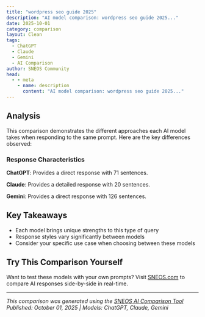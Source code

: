 ```yaml
---
title: "wordpress seo guide 2025"
description: "AI model comparison: wordpress seo guide 2025..."
date: 2025-10-01
category: comparison
layout: Clean
tags:
  - ChatGPT
  - Claude
  - Gemini
  - AI Comparison
author: SNEOS Community
head:
  - - meta
    - name: description
      content: "AI model comparison: wordpress seo guide 2025..."
---
```


<ChatComparison
  title="wordpress seo guide 2025"
  prompt="wordpress seo guide 2025"
  :responses='{"ChatGPT": "Sure! Here\u0027s a comprehensive **WordPress SEO Guide for 2025** to help you optimize your website for search engines and improve your rankings:\n\n---\n\n# WordPress SEO Guide 2025\n\n## 1. Choose a Fast \u0026 SEO-Friendly Hosting\n- Use reliable hosting providers like SiteGround, Bluehost, or WP Engine.\n- Prioritize speed, uptime, and security.\n- Fast loading times improve UX and SEO ranking.\n\n## 2. Use an SEO-Friendly Theme\n- Choose lightweight, mobile-responsive themes (e.g., GeneratePress, Astra, or OceanWP).\n- Make sure the theme supports schema markup.\n- Avoid bloated themes with unnecessary features slowing down your site.\n\n## 3. Install a Powerful SEO Plugin\n- Recommended plugins: \n - **Yoast SEO**\n - **Rank Math**\n - **All in One SEO Pack**\n- These tools help with on-page SEO, sitemaps, breadcrumbs, and schema.\n\n## 4. Configure SSL and Use HTTPS\n- Secure your site with SSL (HTTPS).\n- Google prioritizes HTTPS sites in rankings.\n\n## 5. Optimize Site Speed\n- Compress images using tools like Imagify, ShortPixel, or Smush.\n- Use caching plugins (WP Rocket, W3 Total Cache).\n- Minify CSS/JS files.\n- Use a CDN (Cloudflare, BunnyCDN).\n- Avoid unnecessary plugins that slow down your site.\n\n## 6. Optimize Your URL Structure\n- Use clean, short URLs with keywords.\n- Example: yoursite.com/wordpress-seo-guide-2025\n- Avoid generic URLs with IDs or dates.\n\n## 7. Create High-Quality, Relevant Content\n- Produce in-depth, valuable articles targeting user intent.\n- Use LSI keywords and semantic SEO principles.\n- Update old posts regularly to keep them fresh.\n- Use headings (H1, H2, H3) logically and include keywords.\n\n## 8. Use Proper On-Page SEO Techniques\n- Optimize title tags with primary keywords near the beginning.\n- Write engaging meta descriptions.\n- Use alt text for images with descriptive keywords.\n- Utilize internal linking to related posts and pages.\n- Add outbound links to authoritative sources.\n- Use schema markup (via plugins or manually) for rich snippets.\n\n## 9. Optimize for Mobile\n- Use Google\u2019s Mobile-Friendly Test tool.\n- Ensure your theme is responsive and user-friendly on all devices.\n- Page speed on mobile devices is crucial.\n\n## 10. Build Quality Backlinks\n- Guest post on reputable sites.\n- Create shareable content such as infographics and guides.\n- Engage in forums and communities related to your niche.\n- Avoid black-hat link-building techniques.\n\n## 11. Use Structured Data \u0026 Schema\n- Add schema markup to highlight reviews, events, products, FAQs, etc.\n- Use plugins like Schema Pro or integrated features in SEO plugins.\n- Schema helps search engines understand your content better and enhances SERP appearance.\n\n## 12. Enable Breadcrumbs\n- Breadcrumb navigation enhances UX and SEO.\n- Most SEO plugins allow easy breadcrumb setup.\n\n## 13. Submit XML Sitemap to Search Engines\n- Ensure your sitemap is enabled and updated via your SEO plugin.\n- Submit sitemap URLs to Google Search Console and Bing Webmaster Tools.\n\n## 14. Monitor Your Performance\n- Use Google Analytics and Google Search Console.\n- Track keyword rankings, traffic, and click-through rates.\n- Fix errors reported in Google Search Console (e.g., crawl errors, security issues).\n\n## 15. Leverage AI and Automation Tools\n- Use AI-driven content optimization tools like Clearscope or Surfer SEO.\n- Implement chatbots or personalization for better engagement.\n\n---\n\n### Bonus Tips:\n- Enable lazy loading for images and videos.\n- Use social sharing plugins to increase content reach.\n- Regularly back up your website.\n- Keep WordPress, themes, and plugins updated for security and SEO benefits.\n\n---\n\nIf you need help implementing any specific part of this guide or want recommendations on tools/plugins, feel free to ask!", "Claude": "# WordPress SEO Guide 2025\n\n## Table of Contents\n1. [WordPress SEO Fundamentals](#fundamentals)\n2. [Technical SEO Setup](#technical-setup)\n3. [Content Optimization](#content-optimization)\n4. [Essential WordPress SEO Plugins](#plugins)\n5. [Site Speed \u0026 Core Web Vitals](#speed)\n6. [Mobile Optimization](#mobile)\n7. [Advanced SEO Strategies](#advanced)\n8. [Local SEO for WordPress](#local-seo)\n9. [Monitoring \u0026 Analytics](#analytics)\n10. [Common SEO Mistakes to Avoid](#mistakes)\n\n---\n\n## 1. WordPress SEO Fundamentals {#fundamentals}\n\n### Why WordPress is Great for SEO\n- Clean, semantic code structure\n- SEO-friendly URL structure\n- Built-in content management capabilities\n- Extensive plugin ecosystem\n- Regular updates and security patches\n\n### SEO Basics for 2025\n- **E-E-A-T Focus**: Experience, Expertise, Authoritativeness, Trustworthiness\n- **AI Content Detection**: Google\u0027s improved AI content identification\n- **User Experience Signals**: Core Web Vitals remain crucial\n- **Semantic Search**: Context and intent matter more than keywords\n\n---\n\n## 2. Technical SEO Setup {#technical-setup}\n\n### WordPress Configuration\n\n#### Permalinks Structure\n\u0060\u0060\u0060\nSettings \u003E Permalinks \u003E Post name\nRecommended structure: /%postname%/\n\u0060\u0060\u0060\n\n#### XML Sitemaps\n- Enable XML sitemaps in your SEO plugin\n- Submit to Google Search Console and Bing Webmaster Tools\n- Include: Posts, Pages, Categories, Tags (selective)\n\n#### Robots.txt Optimization\n\u0060\u0060\u0060\nUser-agent: *\nDisallow: /wp-admin/\nDisallow: /wp-includes/\nDisallow: /wp-content/plugins/\nDisallow: /wp-content/themes/\nAllow: /wp-content/uploads/\nSitemap: https://yoursite.com/sitemap.xml\n\u0060\u0060\u0060\n\n#### Schema Markup\n- Implement structured data for:\n - Articles\n - Business information\n - Products\n - Reviews\n - Breadcrumbs\n - FAQ sections\n\n---\n\n## 3. Content Optimization {#content-optimization}\n\n### Keyword Research for 2025\n- **Tools**: Ahrefs, SEMrush, Ubersuggest, Google Keyword Planner\n- **Focus on**: Long-tail keywords, question-based queries\n- **Consider**: Search intent (informational, commercial, transactional)\n\n### On-Page SEO Checklist\n\n#### Title Tags\n- 50-60 characters\n- Include primary keyword\n- Make it compelling and clickable\n- Unique for each page\n\n#### Meta Descriptions\n- 150-160 characters\n- Include primary keyword naturally\n- Write compelling copy that encourages clicks\n- Unique for each page\n\n#### Header Structure\n\u0060\u0060\u0060html\nH1: Main topic (one per page)\nH2: Main sections\nH3: Subsections\nH4-H6: Further subdivisions\n\u0060\u0060\u0060\n\n#### Content Optimization\n- **Word count**: Aim for 1,500\u002B words for comprehensive topics\n- **Keyword density**: 1-2% (focus on natural usage)\n- **LSI keywords**: Include related terms and synonyms\n- **Internal linking**: Link to relevant content on your site\n- **External linking**: Link to authoritative sources\n\n---\n\n## 4. Essential WordPress SEO Plugins {#plugins}\n\n### Top SEO Plugins for 2025\n\n#### 1. Yoast SEO (Free/Premium)\n- **Features**:\n - On-page analysis\n - XML sitemaps\n - Meta tag management\n - Schema markup\n - Readability analysis\n\n#### 2. Rank Math (Free/Pro)\n- **Features**:\n - Built-in keyword rank tracking\n - Advanced schema markup\n - 404 error monitoring\n - Local SEO features\n - WooCommerce SEO\n\n#### 3. All in One SEO Pack\n- **Features**:\n - Smart XML sitemaps\n - Social media integration\n - Advanced canonical URLs\n - SEO audit checklist\n\n### Supporting Plugins\n\n#### Speed \u0026 Performance\n- **WP Rocket**: Caching and performance optimization\n- **Smush**: Image optimization\n- **ShortPixel**:", "Gemini": "Alright, let\u0027s craft a comprehensive WordPress SEO guide for 2025. SEO is constantly evolving, so this will be based on current trends and projected advancements.\n\n**WordPress SEO Guide 2025: A Future-Proof Strategy**\n\n**I. The Core Principles (Still Relevant!)**\n\n* **Relevance is King (and Queen):** Google\u0027s primary goal is to provide users with the most relevant and valuable results. Focus on understanding your audience\u0027s intent and creating content that directly addresses their needs. This isn\u0027t going anywhere.\n* **User Experience (UX) Reigns Supreme:** A fast, mobile-friendly, and easy-to-navigate website is crucial. Google considers UX a ranking factor, and in 2025, it will be even more critical.\n* **Authority and Trustworthiness:** Demonstrate expertise, build trust through backlinks, and establish yourself as a reliable source of information. E-A-T (Expertise, Authoritativeness, Trustworthiness) will remain a major focus.\n\n**II. WordPress Foundations (Setting the Stage)**\n\n* **Choose the Right Hosting:** Fast, reliable hosting is non-negotiable. Consider managed WordPress hosting for performance and security. Look for hosts optimized for Core Web Vitals.\n* **Select a Performance-Optimized Theme:** Lightweight and SEO-friendly themes are essential. Popular choices like GeneratePress, Astra, Kadence, and Neve (or their successors) are generally good options. Always check reviews and speed test scores before committing.\n* **Mobile-First Optimization:** Ensure your website is fully responsive and performs flawlessly on all devices. Mobile indexing remains the standard.\n* **Security First:** Implement strong security measures (SSL certificate, web application firewall, regular backups) to protect your website and your users\u0027 data. Security breaches can severely damage your SEO.\n* **Keep WordPress, Themes, and Plugins Updated:** Regular updates patch security vulnerabilities and often include performance improvements.\n\n**III. Keyword Research: Adapting to the Future**\n\n* **Beyond Keyword Matching:** Move beyond simple keyword targeting. Focus on *topic clusters* and *semantic search*. Understand the underlying intent behind search queries.\n* **Natural Language Processing (NLP):** Google\u0027s NLP capabilities will continue to improve. Write content that is natural, conversational, and engaging. Avoid keyword stuffing at all costs.\n* **AI-Powered Keyword Research:** Utilize AI tools to identify emerging trends, uncover hidden keyword opportunities, and analyze competitor strategies. Examples might be enhanced versions of tools like Semrush, Ahrefs, or new players specifically focused on AI-driven insights.\n* **Voice Search Optimization:** Optimize your content for voice search. Use long-tail keywords and answer common questions directly. Structure your content to be easily read aloud. Think about conversational phrases rather than just individual keywords.\n* **Search Intent Analysis:** Deeply understand the *why* behind a search query. Are users looking for information, a product, or a service? Tailor your content accordingly.\n\n**IV. On-Page Optimization: The Essential Elements**\n\n* **Compelling Titles and Meta Descriptions:** Write engaging titles and meta descriptions that accurately reflect your content and entice users to click. Optimize for click-through rate (CTR).\n* **Clear and Concise Headings (H1-H6):** Use headings to structure your content logically and improve readability. Incorporate relevant keywords naturally.\n* **High-Quality Content is Paramount:** Create comprehensive, informative, and engaging content that provides value to your audience. Address all aspects of the topic and go above and beyond what competitors offer.\n* **Image Optimization:** Use descriptive alt text for images, compress images for faster loading times, and choose appropriate file names. Utilize modern image formats like WebP.\n* **Internal Linking:** Link to other relevant pages on your website to improve navigation and distribute link juice.\n* **Schema Markup:** Implement structured data markup to help search engines understand the context of your content. Schema is increasingly important for rich snippets and voice search.\n* **URL Structure:** Use clean, descriptive URLs that include relevant keywords. Keep URLs short and easy to understand.\n* **Content Freshness:** Regularly update your content to keep it fresh and relevant. Google favors websites that are actively maintained.\n\n**V. Technical SEO: Under the Hood**\n\n* **Core Web Vitals:** Optimize your website for Core Web Vitals:\n * **Largest Contentful Paint (LCP):** The time it takes for the largest element on a page to become visible. Aim for under 2.5 seconds.\n * **First Input Delay (FID):** The time it takes for a page to respond to a user\u0027s first interaction (e.g., clicking a link). Aim for under 100 milliseconds.\n * **Cumulative Layout Shift (CLS):** The amount of unexpected layout shifts on a page. Aim for a score of less than 0.1.\n* **Mobile-First Indexing (Continued Dominance):** Ensure your website is perfectly optimized for mobile devices, as Google primarily indexes the mobile version of websites.\n* **Crawlability and Indexability:** Make sure search engine crawlers can easily access and index your website. Use a robots.txt file to control which pages are crawled. Submit your sitemap to Google Search Console.\n* **Site Speed Optimization:** Implement caching, optimize images, minify code, and use a Content Delivery Network (CDN) to improve website speed.\n* **Structured Data (Schema Markup):** Implement detailed schema markup to provide search engines with more information about your content, enabling rich snippets and improved understanding.\n* **HTTPS (Security):** Ensure your website is using HTTPS. It\u0027s a ranking factor and crucial for user security.\n* **Clean Code:** Maintain clean and well-structured code to improve performance and crawlability.\n* **XML Sitemap:** Submit an XML sitemap to Google Search Console to help Google discover and index your website\u0027s pages.\n\n**VI. Off-Page SEO: Building Authority and Trust**\n\n* **High-Quality Backlinks:** Earn backlinks from reputable and relevant websites. Focus on quality over quantity. Guest blogging, broken link building, and resource page link building are still effective strategies.\n* **Brand Building:** Establish a strong brand presence online. Encourage mentions of your brand name and website.\n* **Social Media Engagement:** While social media links may not directly impact rankings, social signals can contribute to brand awareness and traffic.\n* **Online Reputation Management:** Monitor your online reputation and address negative reviews promptly.\n* **E-A-T (Expertise, Authoritativeness, Trustworthiness):** Demonstrating expertise, authoritativeness, and trustworthiness is crucial for building a strong online presence. Focus on creating high-quality content, earning backlinks from reputable sources, and showcasing your credentials.\n\n**VII. Tools and Technologies**\n\n* **SEO Plugins:** Yoast SEO, Rank Math, and SEOPress will likely remain popular, but expect them to incorporate more AI-powered features. They will continue to help with on-page optimization, XML sitemaps, and other technical SEO tasks.\n* **Google Search Console:** Monitor your website\u0027s performance in Google Search. Identify crawl errors, track keyword rankings, and analyze backlinks.\n* **Google Analytics:** Track website traffic, user behavior, and conversions.\n* **SEO Audit Tools:** Use tools like Semrush, Ahrefs, or Moz to conduct comprehensive SEO audits and identify areas for improvement. Look for tools that incorporate AI for deeper analysis and automated recommendations.\n* **AI-Powered Content Creation Tools:** While AI content generation is still evolving, expect these tools to become more sophisticated. Use them to assist with research, brainstorming, and content optimization. *However, be extremely cautious about relying solely on AI-generated content. It needs human oversight and editing to ensure quality and accuracy.*\n* **Rank Tracking Tools:** Track your keyword rankings over time to monitor your SEO progress.\n\n**VIII. Future Trends to Watch**\n\n* **AI-Powered SEO:** Expect AI to play an increasingly important role in all aspects of SEO, from keyword research to content creation to link building.\n* **Personalized Search:** Google is likely to become even better at personalizing search results based on user location, search history, and other factors.\n* **Visual Search:** Optimize your images for visual search platforms like Google Lens.\n* **Zero-Click Searches:** Focus on earning featured snippets and other prominent placements in search results to capture traffic from zero-click searches.\n* **Emphasis on User Experience:** Website speed, mobile-friendliness, and ease of navigation will become even more critical ranking factors.\n* **Video SEO:** Optimize video content for search engines to increase visibility.\n* **The Metaverse and SEO:** As the metaverse evolves, consider how your brand can establish a presence and optimize content for virtual environments.\n* **Privacy-Focused SEO:** Be mindful of user privacy and comply with data protection regulations. Cookieless tracking methods may become more prevalent.\n\n**IX. WordPress Specific Considerations:**\n\n* **Optimize Images:** Use plugins for image optimization (Smush, Imagify) to reduce file sizes without sacrificing quality.\n* **Caching Plugins:** Implement a caching plugin (WP Rocket, LiteSpeed Cache, W3 Total Cache) to improve website speed.\n* **Content Delivery Network (CDN):** Use a CDN (Cloudflare, StackPath) to distribute your website\u0027s content across multiple servers, improving loading times for users around the world.\n\n**X. Important Considerations:**\n\n* **Avoid Black Hat SEO:** Don\u0027t engage in manipulative tactics that violate Google\u0027s guidelines. These tactics can lead to penalties and long-term damage to your website\u0027s reputation.\n* **Patience and Persistence:** SEO is a long-term strategy. It takes time and effort to see results.\n* **Stay Up-to-Date:** SEO is constantly evolving. Stay informed about the latest trends and best practices.\n* **Focus on the User:** Ultimately, the best SEO strategy is to create a website that provides value to your users.\n\n**Conclusion:**\n\nSEO in 2025 will be more sophisticated and data-driven than ever before. By focusing on user experience, creating high-quality content, and staying up-to-date with the latest trends, you can improve your website\u0027s search engine rankings and drive more traffic. Embrace AI as a tool, but always prioritize human creativity and a genuine understanding of your audience. Good luck!\n"}' 
  published-date="19:37"
/>

## Analysis

This comparison demonstrates the different approaches each AI model takes when responding to the same prompt. Here are the key differences observed:

### Response Characteristics

**ChatGPT**: Provides a direct response with 71 sentences. 

**Claude**: Provides a detailed response with 20 sentences. 

**Gemini**: Provides a direct response with 126 sentences. 

## Key Takeaways

- Each model brings unique strengths to this type of query
- Response styles vary significantly between models
- Consider your specific use case when choosing between these models

## Try This Comparison Yourself

Want to test these models with your own prompts? Visit [SNEOS.com](https://sneos.com) to compare AI responses side-by-side in real-time.

---

*This comparison was generated using the [SNEOS AI Comparison Tool](https://sneos.com)*
*Published: October 01, 2025 | Models: ChatGPT, Claude, Gemini*
